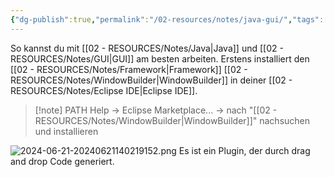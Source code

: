 ```yaml
---
{"dg-publish":true,"permalink":"/02-resources/notes/java-gui/","tags":["code/java/tools","GUI"],"noteIcon":"","updated":"2025-08-26T16:35:05.000+02:00"}
---
```



So kannst du mit [[02 - RESOURCES/Notes/Java\|Java]] und [[02 - RESOURCES/Notes/GUI\|GUI]] am besten arbeiten.
Erstens installiert den [[02 - RESOURCES/Notes/Framework\|Framework]] [[02 - RESOURCES/Notes/WindowBuilder\|WindowBuilder]] in deiner [[02 - RESOURCES/Notes/Eclipse IDE\|Eclipse IDE]].
> [!note] PATH
> Help -> Eclipse Marketplace... -> nach "[[02 - RESOURCES/Notes/WindowBuilder\|WindowBuilder]]" nachsuchen und installieren

![2024-06-21-20240621140219152.png](/img/user/02%20-%20RESOURCES/Files/IMG/2024-06-21-20240621140219152.png)
Es ist ein Plugin, der durch drag and drop Code generiert.
